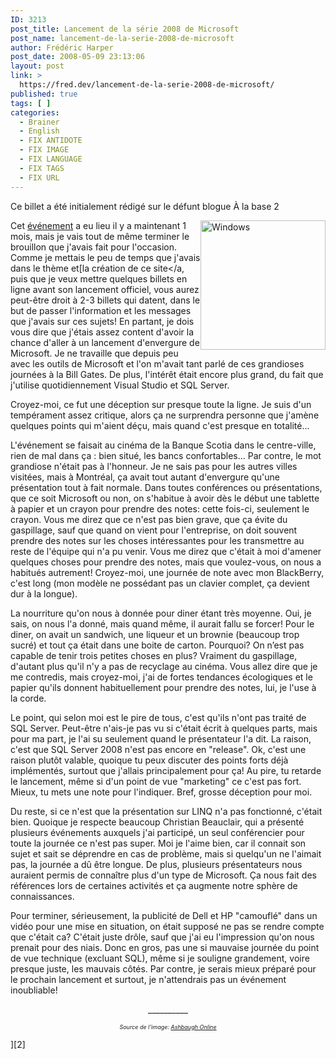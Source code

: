 ```yaml
---
ID: 3213
post_title: Lancement de la série 2008 de Microsoft
post_name: lancement-de-la-serie-2008-de-microsoft
author: Frédéric Harper
post_date: 2008-05-09 23:13:06
layout: post
link: >
  https://fred.dev/lancement-de-la-serie-2008-de-microsoft/
published: true
tags: [ ]
categories:
  - Brainer
  - English
  - FIX ANTIDOTE
  - FIX IMAGE
  - FIX LANGUAGE
  - FIX TAGS
  - FIX URL
---
```

<div id="deadblog">
  Ce billet a été initialement rédigé sur le défunt blogue À la base 2
</div>

<img style="float:right" title="Windows" src="http://fred.dev/wp-content/uploads/2008/05/windows-art1-290x300.png" alt="Windows" width="200" height="207" />Cet [événement][1] a eu lieu il y a maintenant 1 mois, mais je vais tout de même terminer le brouillon que j'avais fait pour l'occasion. Comme je mettais le peu de temps que j'avais dans le thème et[la création de ce site</a, puis que je veux mettre quelques billets en ligne avant son lancement officiel, vous aurez peut-être droit à 2-3 billets qui datent, dans le but de passer l'information et les messages que j'avais sur ces sujets!
En partant, je dois vous dire que j'étais assez content d'avoir la chance d'aller à un lancement d'envergure de Microsoft. Je ne travaille que depuis peu avec les outils de Microsoft et l'on m'avait tant parlé de ces grandioses journées à la Bill Gates. De plus, l'intérêt était encore plus grand, du fait que j'utilise quotidiennement Visual Studio et SQL Server.

Croyez-moi, ce fut une déception sur presque toute la ligne. Je suis d'un tempérament assez critique, alors ça ne surprendra personne que j'amène quelques points qui m'aient déçu, mais quand c'est presque en totalité...

L'événement se faisait au cinéma de la Banque Scotia dans le centre-ville, rien de mal dans ça : bien situé, les bancs confortables... Par contre, le mot grandiose n'était pas à l'honneur. Je ne sais pas pour les autres villes visitées, mais à Montréal, ça avait tout autant d'envergure qu'une présentation tout à fait normale. Dans toutes conférences ou présentations, que ce soit Microsoft ou non, on s'habitue à avoir dès le début une tablette à papier et un crayon pour prendre des notes: cette fois-ci, seulement le crayon. Vous me direz que ce n'est pas bien grave, que ça évite du gaspillage, sauf que quand on vient pour l'entreprise, on doit souvent prendre des notes sur les choses intéressantes pour les transmettre au reste de l'équipe qui n'a pu venir. Vous me direz que c'était à moi d'amener quelques choses pour prendre des notes, mais que voulez-vous, on nous a habitués autrement! Croyez-moi, une journée de note avec mon BlackBerry, c'est long (mon modèle ne possédant pas un clavier complet, ça devient dur à la longue).

La nourriture qu'on nous à donnée pour diner étant très moyenne. Oui, je sais, on nous l'a donné, mais quand même, il aurait fallu se forcer! Pour le diner, on avait un sandwich, une liqueur et un brownie (beaucoup trop sucré) et tout ça était dans une boite de carton. Pourquoi? On n’est pas capable de tenir trois petites choses en plus? Vraiment du gaspillage, d'autant plus qu'il n'y a pas de recyclage au cinéma. Vous allez dire que je me contredis, mais croyez-moi, j'ai de fortes tendances écologiques et le papier qu'ils donnent habituellement pour prendre des notes, lui, je l'use à la corde.

Le point, qui selon moi est le pire de tous, c'est qu'ils n'ont pas traité de SQL Server. Peut-être n'ais-je pas vu si c'était écrit à quelques parts, mais pour ma part, je l'ai su seulement quand le présentateur l'a dit. La raison, c'est que SQL Server 2008 n'est pas encore en "release". Ok, c'est une raison plutôt valable, quoique tu peux discuter des points forts déjà implémentés, surtout que j'allais principalement pour ça! Au pire, tu retarde le lancement, même si d'un point de vue "marketing" ce c'est pas fort. Mieux, tu mets une note pour l'indiquer. Bref, grosse déception pour moi.

Du reste, si ce n'est que la présentation sur LINQ n'a pas fonctionné, c'était bien. Quoique je respecte beaucoup Christian Beauclair, qui a présenté plusieurs événements auxquels j'ai participé, un seul conférencier pour toute la journée ce n'est pas super. Moi je l'aime bien, car il connait son sujet et sait se déprendre en cas de problème, mais si quelqu'un ne l'aimait pas, la journée a dû être longue. De plus, plusieurs présentateurs nous auraient permis de connaître plus d'un type de Microsoft. Ça nous fait des références lors de certaines activités et ça augmente notre sphère de connaissances.

Pour terminer, sérieusement, la publicité de Dell et HP "camouflé" dans un vidéo pour une mise en situation, on était supposé ne pas se rendre compte que c'était ca? C'était juste drôle, sauf que j'ai eu l'impression qu'on nous prenait pour des niais. Donc en gros, pas une si mauvaise journée du point de vue technique (excluant SQL), même si je souligne grandement, voire presque juste, les mauvais côtés. Par contre, je serais mieux préparé pour le prochain lancement et surtout, je n'attendrais pas un événement inoubliable!

<p style="text-align:center">
  __________
</p>

<p style="text-align:center">
  <span style="font-size:xx-small"><em>Source de l'image: <a title="Source de l'image" href="https://www.ashbaughonline.com/">Ashbaugh Online</a></em></span>
</p>][2]

 [1]: https://www.microsoft.com/canada/fr/heroeshappenhere/register/default.mspx "Héros en action ici - Lancement Microsoft 2008"
 [2]: https://fred.dev/ca-y-est/ "Ça y est!"